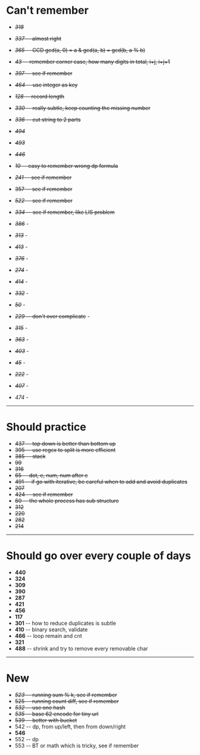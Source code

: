 # Can't remember
+ ~~*318*~~
+ ~~*337* -- almost right~~
+ ~~*365* -- GCD gcd(a, 0) = a & gcd(a, b) = gcd(b, a % b)~~
+ ~~*43* -- remember corner case, how many digits in total, i+j, i+j+1~~
+ ~~*397* -- see if remember~~
+ ~~*464* -- use integer as key~~
+ ~~*128* -- record length~~
+ ~~*330* -- really subtle, keep counting the missing number~~
+ ~~*336* -- cut string to 2 parts~~
+ ~~*494*~~
+ ~~*493*~~
+ ~~*446*~~
+ ~~*10* -- easy to remember wrong dp formula~~
+ ~~*241* -- see if remember~~
+ ~~357 -- see if remember~~
+ ~~*522* -- see if remember~~
+ ~~*334* -- see if remember, like LIS problem~~


+ ~~*386*~~ -
+ ~~*313*~~ -
+ ~~*413*~~ -
+ ~~*376*~~ -
+ ~~*274*~~ -
+ ~~*414*~~ -
+ ~~*332*~~ -
+ ~~*50*~~ -
+ ~~*229* -- don't over complicate~~ -
+ ~~*315*~~ -
+ ~~*363*~~ -
+ ~~*403*~~ -
+ ~~*45*~~ -
+ ~~*222*~~ -
+ ~~*407*~~ -
+ *474* -

----

# Should practice
+ ~~437 -- top down is better than bottom up~~
+ ~~395 -- use regex to split is more efficient~~
+ ~~385 -- stack~~
+ ~~99~~
+ ~~316~~
+ ~~65 -- dot, e, num, num after e~~
+ ~~491 -- if go with iterative, be careful when to add and avoid duplicates~~
+ ~~207~~
+ ~~424 -- see if remember~~
+ ~~60 -- the whole process has sub structure~~
+ ~~312~~
+ ~~220~~
+ ~~282~~
+ ~~214~~

----

# Should go over every couple of days
+ **440**
+ **324**
+ **309**
+ **390**
+ **287**
+ **421**
+ **456**
+ **117**
+ **301** -- how to reduce duplicates is subtle
+ **410** -- binary search, validate
+ **466** -- loop remain and cnt
+ **321**
+ **488** -- shrink and try to remove every removable char

----

# New
+ ~~*523* -- running sum % k, see if remember~~
+ ~~525 -- running count diff, see if remember~~
+ ~~*532* -- use one hash~~
+ ~~*535* -- base 62 encode for tiny url~~
+ ~~539 -- better with bucket~~
+ 542 -- dp, from up/left, then from down/right
+ **546**
+ 552 -- dp
+ 553 -- BT or math which is tricky, see if remember